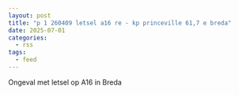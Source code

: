 ```yaml
---
layout: post
title: "p 1 260409 letsel a16 re - kp princeville 61,7 e breda"
date: 2025-07-01
categories: 
  - rss
tags: 
  - feed
---
```


Ongeval met letsel op A16 in Breda

